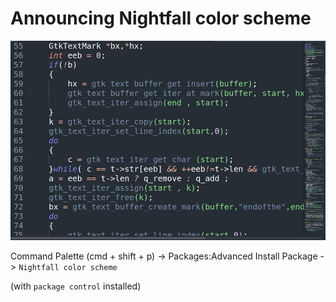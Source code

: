 
# Announcing Nightfall color scheme  

![](https://raw.githubusercontent.com/alexeyneu/BlockZero/master/p.jpg)


  
Command Palette (cmd + shift + p) -> Packages:Advanced Install Package -> `Nightfall color scheme`  
  
(with `package control` installed)